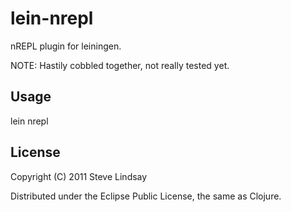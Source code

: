 # lein-nrepl

nREPL plugin for leiningen.

NOTE: Hastily cobbled together, not really tested yet.

## Usage

lein nrepl

## License

Copyright (C) 2011 Steve Lindsay

Distributed under the Eclipse Public License, the same as Clojure.
